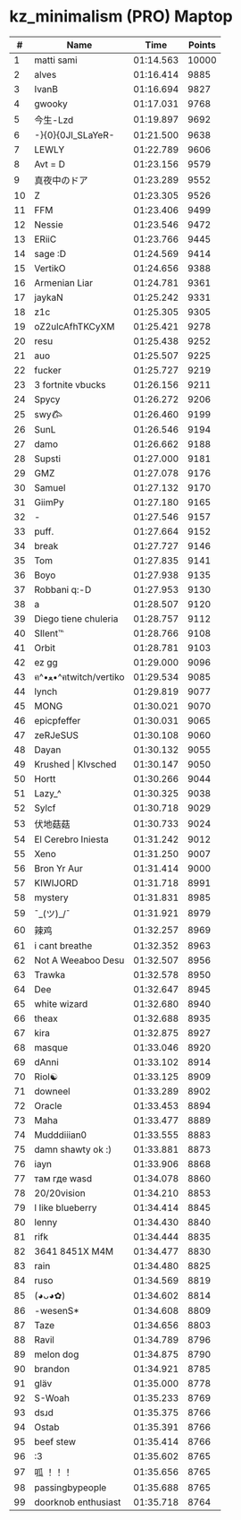# kz_minimalism (PRO) Maptop

|  # | Name | Time | Points |
|-------------- | -------------- | -------------- | -------------- | 
| 1 | matti sami | 01:14.563 | 10000 | 
| 2 | alves | 01:16.414 | 9885 | 
| 3 | IvanB | 01:16.694 | 9827 | 
| 4 | gwooky | 01:17.031 | 9768 | 
| 5 | 今生-Lzd | 01:19.897 | 9692 | 
| 6 | -}{0}{0JI_SLaYeR- | 01:21.500 | 9638 | 
| 7 | LEWLY | 01:22.789 | 9606 | 
| 8 | Avt = D | 01:23.156 | 9579 | 
| 9 | 真夜中のドア | 01:23.289 | 9552 | 
| 10 | Z | 01:23.305 | 9526 | 
| 11 | FFM | 01:23.406 | 9499 | 
| 12 | Nessie | 01:23.546 | 9472 | 
| 13 | ERiiC | 01:23.766 | 9445 | 
| 14 | sage :D | 01:24.569 | 9414 | 
| 15 | VertikO | 01:24.656 | 9388 | 
| 16 | Armenian Liar | 01:24.781 | 9361 | 
| 17 | jaykaN | 01:25.242 | 9331 | 
| 18 | z1c | 01:25.305 | 9305 | 
| 19 | oZ2ulcAfhTKCyXM | 01:25.421 | 9278 | 
| 20 | resu | 01:25.438 | 9252 | 
| 21 | auo | 01:25.507 | 9225 | 
| 22 | fucker | 01:25.727 | 9219 | 
| 23 | 3 fortnite vbucks | 01:26.156 | 9211 | 
| 24 | Spycy | 01:26.272 | 9206 | 
| 25 | swy𐂃 | 01:26.460 | 9199 | 
| 26 | SunL | 01:26.546 | 9194 | 
| 27 | damo | 01:26.662 | 9188 | 
| 28 | Supsti | 01:27.000 | 9181 | 
| 29 | GMZ | 01:27.078 | 9176 | 
| 30 | Samuel | 01:27.132 | 9170 | 
| 31 | GiimPy | 01:27.180 | 9165 | 
| 32 | - | 01:27.546 | 9157 | 
| 33 | puff. | 01:27.664 | 9152 | 
| 34 | break | 01:27.727 | 9146 | 
| 35 | Tom | 01:27.835 | 9141 | 
| 36 | Boyo | 01:27.938 | 9135 | 
| 37 | Robbani q:-D | 01:27.953 | 9130 | 
| 38 | a | 01:28.507 | 9120 | 
| 39 | Diego tiene chuleria | 01:28.757 | 9112 | 
| 40 | SIlent℡ | 01:28.766 | 9108 | 
| 41 | Orbit | 01:28.781 | 9103 | 
| 42 | ez gg | 01:29.000 | 9096 | 
| 43 | ฅ^•ﻌ•^ฅtwitch/vertiko | 01:29.534 | 9085 | 
| 44 | lynch | 01:29.819 | 9077 | 
| 45 | MONG | 01:30.021 | 9070 | 
| 46 | epicpfeffer | 01:30.031 | 9065 | 
| 47 | zeRJeSUS | 01:30.108 | 9060 | 
| 48 | Dayan | 01:30.132 | 9055 | 
| 49 | Krushed \| Klvsched | 01:30.147 | 9050 | 
| 50 | Hortt | 01:30.266 | 9044 | 
| 51 | Lazy_^ | 01:30.325 | 9038 | 
| 52 | Sylcf | 01:30.718 | 9029 | 
| 53 | 伏地菇菇 | 01:30.733 | 9024 | 
| 54 | El Cerebro Iniesta | 01:31.242 | 9012 | 
| 55 | Xeno | 01:31.250 | 9007 | 
| 56 | Bron Yr Aur | 01:31.414 | 9000 | 
| 57 | KIWIJORD | 01:31.718 | 8991 | 
| 58 | mystery | 01:31.831 | 8985 | 
| 59 | ¯\_(ツ)_/¯ | 01:31.921 | 8979 | 
| 60 | 辣鸡 | 01:32.257 | 8969 | 
| 61 | i cant breathe | 01:32.352 | 8963 | 
| 62 | Not A Weeaboo Desu | 01:32.507 | 8956 | 
| 63 | Trawka | 01:32.578 | 8950 | 
| 64 | Dee | 01:32.647 | 8945 | 
| 65 | white wizard | 01:32.680 | 8940 | 
| 66 | theax | 01:32.688 | 8935 | 
| 67 | kira | 01:32.875 | 8927 | 
| 68 | masque | 01:33.046 | 8920 | 
| 69 | dAnni | 01:33.102 | 8914 | 
| 70 | Riol☯ | 01:33.125 | 8909 | 
| 71 | downeel | 01:33.289 | 8902 | 
| 72 | Oracle | 01:33.453 | 8894 | 
| 73 | Maha | 01:33.477 | 8889 | 
| 74 | Mudddiiian0 | 01:33.555 | 8883 | 
| 75 | damn shawty ok :) | 01:33.881 | 8873 | 
| 76 | iayn | 01:33.906 | 8868 | 
| 77 | там где wasd | 01:34.078 | 8860 | 
| 78 | 20/20vision | 01:34.210 | 8853 | 
| 79 | l Iike bIueberry | 01:34.414 | 8845 | 
| 80 | lenny | 01:34.430 | 8840 | 
| 81 | rifk | 01:34.444 | 8835 | 
| 82 | 3641 8451X M4M | 01:34.477 | 8830 | 
| 83 | rain | 01:34.480 | 8825 | 
| 84 | ruso | 01:34.569 | 8819 | 
| 85 | (◕ᴗ◕✿) | 01:34.602 | 8814 | 
| 86 | -wesenS* | 01:34.608 | 8809 | 
| 87 | Taze | 01:34.656 | 8803 | 
| 88 | Ravil | 01:34.789 | 8796 | 
| 89 | melon dog | 01:34.875 | 8790 | 
| 90 | brandon | 01:34.921 | 8785 | 
| 91 | gläv | 01:35.000 | 8778 | 
| 92 | S-Woah | 01:35.233 | 8769 | 
| 93 | dsɹd | 01:35.375 | 8766 | 
| 94 | Ostab | 01:35.391 | 8766 | 
| 95 | beef stew | 01:35.414 | 8766 | 
| 96 | :3 | 01:35.602 | 8765 | 
| 97 | 呱 ！！！ | 01:35.656 | 8765 | 
| 98 | passingbypeople | 01:35.688 | 8765 | 
| 99 | doorknob enthusiast | 01:35.718 | 8764 | 

